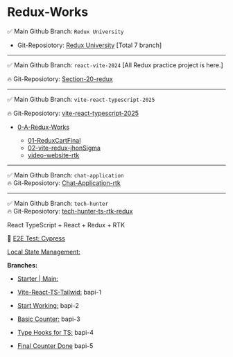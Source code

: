# Redux-Works




✅ Main Github Branch: `Redux University` 
- Git-Reposiotory:  [Redux University](https://github.com/bappasahabapi/Redux-University) [Total 7 branch]

---
✅ Main Github Branch: `react-vite-2024` [All Redux practice project is here.]

🔥 Git-Reposiotory:  [Section-20-redux](https://github.com/bappasahabapi/react-vite-2024/tree/section-20-redux)

---

✅ Main Github Branch: `vite-react-typescript-2025`

🔥 Git-Reposiotory: [vite-react-typescript-2025](https://github.com/bappasahabapi/vite-react-typescript-2025/tree/main)

- [0-A-Redux-Works](https://github.com/bappasahabapi/vite-react-typescript-2025/tree/main)

    - [01-ReduxCartFinal](https://github.com/bappasahabapi/vite-react-typescript-2025/tree/main/0-A-Redux-Works/01-ReduxCartFinal-Max)
    - [02-vite-redux-jhonSigma](https://github.com/bappasahabapi/vite-react-typescript-2025/tree/main/0-A-Redux-Works/02-vite-redux-jhonSigma)
    - [video-website-rtk](https://github.com/bappasahabapi/vite-react-typescript-2025/tree/main/0-A-Redux-Works/video-website-rtk)
   

---   
✅ Main Github Branch: `chat-application`   
🔥 Git-Reposiotory:  [Chat-Application-rtk](https://github.com/bappasahabapi/chat-applicaton/tree/c11-conversion)


---

✅ Main Github Branch: `tech-hunter`   
🔥 Git-Reposiotory:  [tech-hunter-ts-rtk-redux](https://github.com/bappasahabapi/tech-hunter)

React TypeScript + React + Redux + RTK

🚀 [E2E Test: Cypress](https://github.com/bappasahabapi/tech-hunter/tree/cypress)


[Local State Management:](https://github.com/bappasahabapi/tech-hunter/tree/TN-21.1-done-local-redux-state-management)

**Branches:**

- [Starter | Main:](https://github.com/bappasahabapi/tech-hunter/tree/main)

- [Vite-React-TS-Tailwid:](https://github.com/bappasahabapi/tech-hunter/tree/main) bapi-1

- [Start Working:](https://github.com/bappasahabapi/tech-hunter/tree/main) bapi-2

- [Basic Counter:](https://github.com/bappasahabapi/tech-hunter/tree/main) bapi-3

- [Type Hooks for TS:](https://github.com/bappasahabapi/tech-hunter/tree/main) bapi-4

- [Final Counter Done](https://github.com/bappasahabapi/tech-hunter/tree/main) bapi-5
